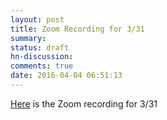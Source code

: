 ```yaml
---
layout: post
title: Zoom Recording for 3/31
summary:
status: draft
hn-discussion:
comments: true
date: 2016-04-04 06:51:13
---
```


[Here](https://drive.google.com/folderview?id=0B-5GjaosMAovWUlZRGgtY3R2alk&usp=sharing) is the Zoom recording for 3/31
